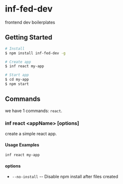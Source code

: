 # inf-fed-dev

frontend dev boilerplates

## Getting Started

```bash
# Install
$ npm install inf-fed-dev -g

# Create app
$ inf react my-app

# Start app
$ cd my-app
$ npm start
```

## Commands

we have 1 commands: `react`.

### inf react &#60;appName&#62; [options]

create a simple react app.

#### Usage Examples

```bash
inf react my-app
```

#### options

* `--no-install` -- Disable npm install after files created
